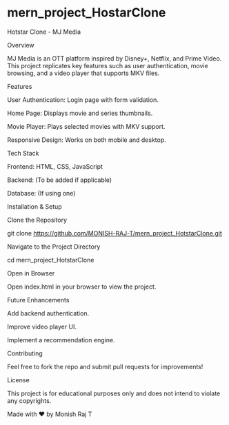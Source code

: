 # mern_project_HostarClone

Hotstar Clone - MJ Media

Overview

MJ Media is an OTT platform inspired by Disney+, Netflix, and Prime Video. This project replicates key features such as user authentication, movie browsing, and a video player that supports MKV files.

Features

User Authentication: Login page with form validation.

Home Page: Displays movie and series thumbnails.

Movie Player: Plays selected movies with MKV support.

Responsive Design: Works on both mobile and desktop.

Tech Stack

Frontend: HTML, CSS, JavaScript

Backend: (To be added if applicable)

Database: (If using one)

Installation & Setup

Clone the Repository

git clone https://github.com/MONISH-RAJ-T/mern_project_HotstarClone.git

Navigate to the Project Directory

cd mern_project_HotstarClone

Open in Browser

Open index.html in your browser to view the project.

Future Enhancements

Add backend authentication.

Improve video player UI.

Implement a recommendation engine.

Contributing

Feel free to fork the repo and submit pull requests for improvements!

License

This project is for educational purposes only and does not intend to violate any copyrights.

Made with ❤️ by Monish Raj T
